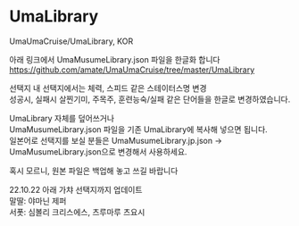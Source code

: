 # UmaLibrary
UmaUmaCruise/UmaLibrary, KOR

아래 링크에서 UmaMusumeLibrary.json 파일을 한글화 합니다
https://github.com/amate/UmaUmaCruise/tree/master/UmaLibrary

선택지 내 선택지에서는 체력, 스피드 같은 스테이터스명 변경  
성공시, 실패시 살찐기미, 주목주, 훈련능숙/실패 같은 단어들을 한글로 변경하였습니다.

UmaLibrary 자체를 덮어쓰거나  
UmaMusumeLibrary.json 파일을 기존 UmaLibrary에 복사해 넣으면 됩니다.  
일본어로 선택지를 보실 분들은 UmaMusumeLibrary.jp.json -> UmaMusumeLibrary.json으로 변경해서 사용하세요.

혹시 모르니, 원본 파일은 백업해 놓고 쓰길 바랍니다

22.10.22
아래 가챠 선택지까지 업데이트  
말딸: 야마닌 제퍼  
서폿: 심볼리 크리스에스, 츠루마루 츠요시  
